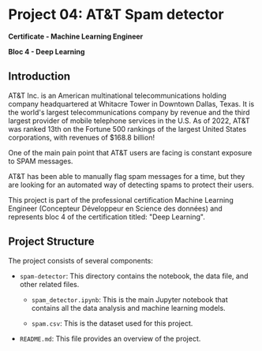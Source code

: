 # Project 04: AT&T Spam detector

**Certificate - Machine Learning Engineer**

**Bloc 4 - Deep Learning**

## Introduction

AT&T Inc. is an American multinational telecommunications holding company headquartered at Whitacre Tower in Downtown Dallas, Texas. It is the world's largest telecommunications company by revenue and the third largest provider of mobile telephone services in the U.S. As of 2022, AT\&T was ranked 13th on the Fortune 500 rankings of the largest United States corporations, with revenues of $168.8 billion!

One of the main pain point that AT&T users are facing is constant exposure to SPAM messages.

AT&T has been able to manually flag spam messages for a time, but they are looking for an automated way of detecting spams to protect their users.

This project is part of the professional certification Machine Learning Engineer (Concepteur Développeur en Science des données) and represents bloc 4 of the certification titled: "Deep Learning".

## Project Structure

The project consists of several components:

- `spam-detector`: This directory contains the notebook, the data file, and other related files.
    
    - `spam_detector.ipynb`: This is the main Jupyter notebook that contains all the data analysis and machine learning models.
    
    - `spam.csv`: This is the dataset used for this project.

- `README.md`: This file provides an overview of the project.